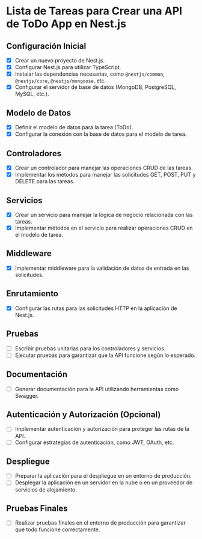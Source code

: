 # Lista de Tareas para Crear una API de ToDo App en Nest.js

## Configuración Inicial
- [x] Crear un nuevo proyecto de Nest.js.
- [x] Configurar Nest.js para utilizar TypeScript.
- [x] Instalar las dependencias necesarias, como `@nestjs/common`, `@nestjs/core`, `@nestjs/mongoose`, etc.
- [x] Configurar el servidor de base de datos (MongoDB, PostgreSQL, MySQL, etc.).

## Modelo de Datos
- [x] Definir el modelo de datos para la tarea (ToDo).
- [x] Configurar la conexión con la base de datos para el modelo de tarea.

## Controladores
- [x] Crear un controlador para manejar las operaciones CRUD de las tareas.
- [x] Implementar los métodos para manejar las solicitudes GET, POST, PUT y DELETE para las tareas.

## Servicios
- [x] Crear un servicio para manejar la lógica de negocio relacionada con las tareas.
- [x] Implementar métodos en el servicio para realizar operaciones CRUD en el modelo de tarea.

## Middleware
- [x] Implementar middleware para la validación de datos de entrada en las solicitudes.

## Enrutamiento
- [x] Configurar las rutas para las solicitudes HTTP en la aplicación de Nest.js.

## Pruebas
- [ ] Escribir pruebas unitarias para los controladores y servicios.
- [ ] Ejecutar pruebas para garantizar que la API funcione según lo esperado.

## Documentación
- [ ] Generar documentación para la API utilizando herramientas como Swagger.

## Autenticación y Autorización (Opcional)
- [ ] Implementar autenticación y autorización para proteger las rutas de la API.
- [ ] Configurar estrategias de autenticación, como JWT, OAuth, etc.

## Despliegue
- [ ] Preparar la aplicación para el despliegue en un entorno de producción.
- [ ] Desplegar la aplicación en un servidor en la nube o en un proveedor de servicios de alojamiento.

## Pruebas Finales
- [ ] Realizar pruebas finales en el entorno de producción para garantizar que todo funcione correctamente.
